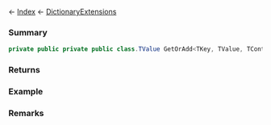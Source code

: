 ← [Index](Api-Index) ← [DictionaryExtensions](System.Collections.Generic.DictionaryExtensions)

### Summary

```csharp
private public private public class.TValue GetOrAdd<TKey, TValue, TContext>(private public class.ConcurrentDictionary<TKey, TValue> dictionary, private public class.TKey key, private public class.TContext context, private public sealed class.Func<T1, T2, TResult> activator)
```

### Returns

### Example

### Remarks

